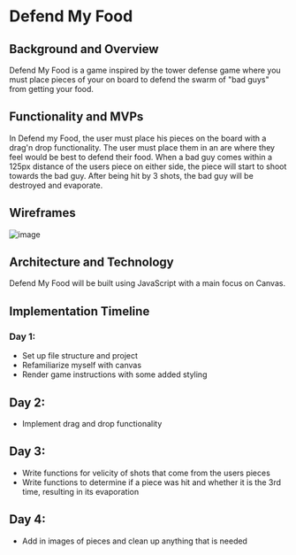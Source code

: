 # Defend My Food

## Background and Overview

Defend My Food is a game inspired by the tower defense game where you must place pieces of your on board to defend the swarm of "bad guys" from getting your food. 


## Functionality and MVPs

In Defend my Food, the user must place his pieces on the board with a drag'n drop functionality. The user must place them in an are where they feel would be best to defend their food. When a bad guy comes within a 125px distance of the users piece on either side, the piece will start to shoot towards the bad guy. After being hit by 3 shots, the bad guy will be destroyed and evaporate.


## Wireframes

![image](https://user-images.githubusercontent.com/75503365/113532369-2cdabe00-9599-11eb-8ad1-53b8b12c2fa9.png)



## Architecture and Technology

Defend My Food will be built using JavaScript with a main focus on Canvas. 



## Implementation Timeline

### Day 1: 
* Set up file structure and project
* Refamiliarize myself with canvas
* Render game instructions with some added styling

## Day 2:
* Implement drag and drop functionality

## Day 3:
* Write functions for velicity of shots that come from the users pieces
* Write functions to determine if a piece was hit and whether it is the 3rd time, resulting in its evaporation

## Day 4:
* Add in images of pieces and clean up anything that is needed
